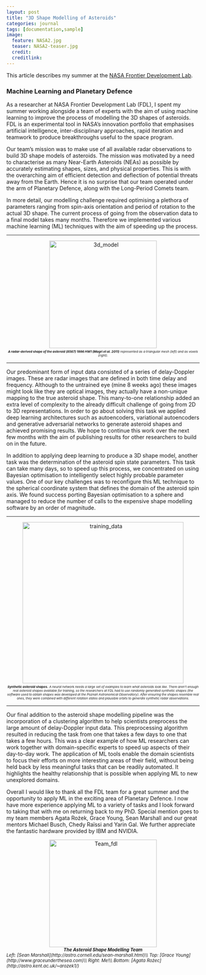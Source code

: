 ```yaml
---
layout: post
title: "3D Shape Modelling of Asteroids"
categories: journal
tags: [documentation,sample]
image:
  feature: NASA2.jpg
  teaser: NASA2-teaser.jpg
  credit:
  creditlink:
---
```


This article describes my summer at the [NASA Frontier Development Lab](http://www.frontierdevelopmentlab.org/#/).

### Machine Learning and Planetary Defence

As a researcher at NASA Frontier Development Lab (FDL), I spent my summer working alongside a team of experts with the aim of using machine learning to improve the process of modelling the 3D shapes of asteroids. FDL is an experimental tool in NASA’s innovation portfolio that emphasises artificial intelligence, inter-disciplinary approaches, rapid iteration and teamwork to produce breakthroughs useful to the space program.

Our team’s mission was to make use of all available radar observations to build 3D shape models of asteroids. The mission was motivated by a need to characterise as many Near-Earth Asteroids (NEAs) as possible by accurately estimating shapes, sizes, and physical properties. This is with the overarching aim of efficient detection and deflection of potential threats away from the Earth. Hence it is no surprise that our team operated under the arm of Planetary Defence, along with the Long-Period Comets team.

In more detail, our modelling challenge required optimising a plethora of parameters ranging from spin-axis orientation and period of rotation to the actual 3D shape. The current process of going from the observation data to a final model takes many months. Therefore we implemented various machine learning (ML) techniques with the aim of speeding up the process.

***

<center>
	<img src="{{ site.github.url }}/images/image_03_hw1-voxels.jpeg" alt="3d_model" style="width:20em;">
</center>
<sub>
<sub>
<em>	
	<center>
			<sub><strong>A radar-derived shape of the asteroid (8567) 1996 HW1 (Magri et al. 2011)</strong></sub>  
			<sub>represented as a triangular mesh (left) and as voxels (right).</sub>
	</center>
</em>
</sub>
</sub>

***

Our predominant form of input data consisted of a series of delay-Doppler images. These are radar images that are defined in both time delay and frequency. Although to the untrained eye (mine 8 weeks ago) these images might look like they are optical images, they actually have a non-unique mapping to the true asteroid shape. This many-to-one relationship added an extra level of complexity to the already difficult challenge of going from 2D to 3D representations. In order to go about solving this task we applied deep learning architectures such as autoencoders, variational autoencoders and generative adversarial networks to generate asteroid shapes and achieved promising results. We hope to continue this work over the next few months with the aim of publishing results for other researchers to build on in the future.

In addition to applying deep learning to produce a 3D shape model, another task was the determination of the asteroid spin state parameters. This task can take many days, so to speed up this process, we concentrated on using Bayesian optimisation to intelligently select highly probable parameter values. One of our key challenges was to reconfigure this ML technique to the spherical coordinate system that defines the domain of the asteroid spin axis. We found success porting Bayesian optimisation to a sphere and managed to reduce the number of calls to the expensive shape modelling software by an order of magnitude. 

***

<center>
	<img src="{{ site.github.url }}/images/image_01_artificial-shapes.jpeg" alt="training_data" style="width:30em;">
</center>
<sub>
<sub>
<em>	
	<center>
			<sub><strong>Synthetic asteroid shapes.</strong></sub>  
			<sub> A neural network needs a large
set of examples to learn what asteroids look like. There aren't enough
real asteroid shapes available for training, so the researchers at FDL
had to use randomly generated synthetic shapes (the software used to
obtain shapes was developed at the Poznań Astronomical Observatory).
After ensuring the shapes resemble real ones, they were combined with
different rotation states and plausible orbits to generate synthetic
radar observations.</sub>
	</center>
</em>
</sub>
</sub>

***

Our final addition to the asteroid shape modelling pipeline was the incorporation of a clustering algorithm to help scientists preprocess the large amount of delay-Doppler input data. This preprocessing algorithm resulted in reducing the task from one that takes a few days to one that takes a few hours. This was a clear example of how ML researchers can work together with domain-specific experts to speed up aspects of their day-to-day work. The application of ML tools enable the domain scientists to focus their efforts on more interesting areas of their field, without being held back by less meaningful tasks that can be readily automated. It highlights the healthy relationship that is possible when applying ML to new unexplored domains.

Overall I would like to thank all the FDL team for a great summer and the opportunity to apply ML in the exciting area of Planetary Defence. I now have more experience applying ML to a variety of tasks and I look forward to taking that with me on returning back to my PhD. Special mention goes to my team members Agata Rożek, Grace Young, Sean Marshall and our great mentors Michael Busch, Chedy Raïssi and Yarin Gal. We further appreciate the fantastic hardware provided by IBM and NVIDIA.

<center>
	<img src="{{ site.github.url }}/images/NASA3.png" alt="Team_fdl" style="width:20em;">
</center>
<em>
		<sub>
			<center>
			<strong>The Asteroid Shape Modelling Team</strong>
			</center>
		</sub>
	<sub>
		Left: [Sean Marshall](http://astro.cornell.edu/sean-marshall.html)\\
		Top: [Grace Young](http://www.graceunderthesea.com)\\
		Right: Me!\\
		Bottom: [Agata Rożec](http://astro.kent.ac.uk/~arozek1/)
	</sub>
</em>